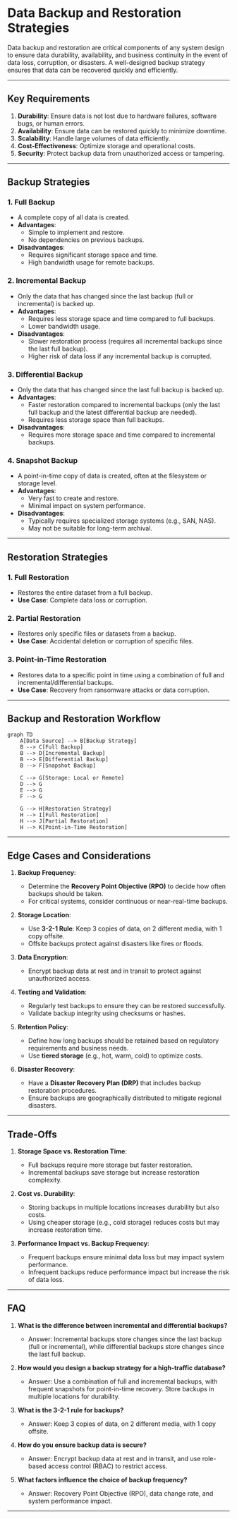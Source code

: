 # **Data Backup and Restoration Strategies**

Data backup and restoration are critical components of any system design to ensure data durability, availability, and business continuity in the event of data loss, corruption, or disasters. A well-designed backup strategy ensures that data can be recovered quickly and efficiently.

---

## **Key Requirements**

1. **Durability**: Ensure data is not lost due to hardware failures, software bugs, or human errors.
2. **Availability**: Ensure data can be restored quickly to minimize downtime.
3. **Scalability**: Handle large volumes of data efficiently.
4. **Cost-Effectiveness**: Optimize storage and operational costs.
5. **Security**: Protect backup data from unauthorized access or tampering.

---

## **Backup Strategies**

### **1. Full Backup**

- A complete copy of all data is created.
- **Advantages**:
  - Simple to implement and restore.
  - No dependencies on previous backups.
- **Disadvantages**:
  - Requires significant storage space and time.
  - High bandwidth usage for remote backups.

### **2. Incremental Backup**

- Only the data that has changed since the last backup (full or incremental) is backed up.
- **Advantages**:
  - Requires less storage space and time compared to full backups.
  - Lower bandwidth usage.
- **Disadvantages**:
  - Slower restoration process (requires all incremental backups since the last full backup).
  - Higher risk of data loss if any incremental backup is corrupted.

### **3. Differential Backup**

- Only the data that has changed since the last full backup is backed up.
- **Advantages**:
  - Faster restoration compared to incremental backups (only the last full backup and the latest differential backup are needed).
  - Requires less storage space than full backups.
- **Disadvantages**:
  - Requires more storage space and time compared to incremental backups.

### **4. Snapshot Backup**

- A point-in-time copy of data is created, often at the filesystem or storage level.
- **Advantages**:
  - Very fast to create and restore.
  - Minimal impact on system performance.
- **Disadvantages**:
  - Typically requires specialized storage systems (e.g., SAN, NAS).
  - May not be suitable for long-term archival.

---

## **Restoration Strategies**

### **1. Full Restoration**

- Restores the entire dataset from a full backup.
- **Use Case**: Complete data loss or corruption.

### **2. Partial Restoration**

- Restores only specific files or datasets from a backup.
- **Use Case**: Accidental deletion or corruption of specific files.

### **3. Point-in-Time Restoration**

- Restores data to a specific point in time using a combination of full and incremental/differential backups.
- **Use Case**: Recovery from ransomware attacks or data corruption.

---

## **Backup and Restoration Workflow**

```mermaid
graph TD
    A[Data Source] --> B[Backup Strategy]
    B --> C[Full Backup]
    B --> D[Incremental Backup]
    B --> E[Differential Backup]
    B --> F[Snapshot Backup]

    C --> G[Storage: Local or Remote]
    D --> G
    E --> G
    F --> G

    G --> H[Restoration Strategy]
    H --> I[Full Restoration]
    H --> J[Partial Restoration]
    H --> K[Point-in-Time Restoration]
```

---

## **Edge Cases and Considerations**

1. **Backup Frequency**:

   - Determine the **Recovery Point Objective (RPO)** to decide how often backups should be taken.
   - For critical systems, consider continuous or near-real-time backups.

2. **Storage Location**:

   - Use **3-2-1 Rule**: Keep 3 copies of data, on 2 different media, with 1 copy offsite.
   - Offsite backups protect against disasters like fires or floods.

3. **Data Encryption**:

   - Encrypt backup data at rest and in transit to protect against unauthorized access.

4. **Testing and Validation**:

   - Regularly test backups to ensure they can be restored successfully.
   - Validate backup integrity using checksums or hashes.

5. **Retention Policy**:

   - Define how long backups should be retained based on regulatory requirements and business needs.
   - Use **tiered storage** (e.g., hot, warm, cold) to optimize costs.

6. **Disaster Recovery**:
   - Have a **Disaster Recovery Plan (DRP)** that includes backup restoration procedures.
   - Ensure backups are geographically distributed to mitigate regional disasters.

---

## **Trade-Offs**

1. **Storage Space vs. Restoration Time**:

   - Full backups require more storage but faster restoration.
   - Incremental backups save storage but increase restoration complexity.

2. **Cost vs. Durability**:

   - Storing backups in multiple locations increases durability but also costs.
   - Using cheaper storage (e.g., cold storage) reduces costs but may increase restoration time.

3. **Performance Impact vs. Backup Frequency**:
   - Frequent backups ensure minimal data loss but may impact system performance.
   - Infrequent backups reduce performance impact but increase the risk of data loss.

---

## **FAQ**

1. **What is the difference between incremental and differential backups?**

   - Answer: Incremental backups store changes since the last backup (full or incremental), while differential backups store changes since the last full backup.

2. **How would you design a backup strategy for a high-traffic database?**

   - Answer: Use a combination of full and incremental backups, with frequent snapshots for point-in-time recovery. Store backups in multiple locations for durability.

3. **What is the 3-2-1 rule for backups?**

   - Answer: Keep 3 copies of data, on 2 different media, with 1 copy offsite.

4. **How do you ensure backup data is secure?**

   - Answer: Encrypt backup data at rest and in transit, and use role-based access control (RBAC) to restrict access.

5. **What factors influence the choice of backup frequency?**
   - Answer: Recovery Point Objective (RPO), data change rate, and system performance impact.

---
